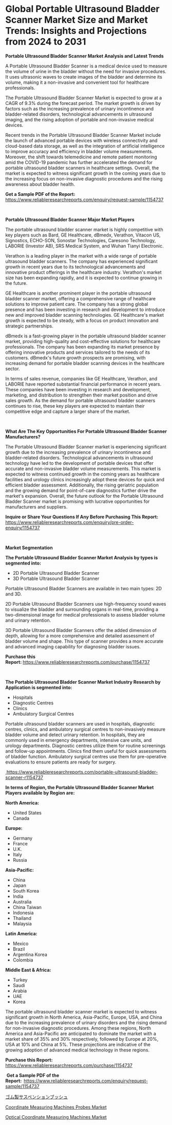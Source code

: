 <p><h1>Global Portable Ultrasound Bladder Scanner Market Size and Market Trends: Insights and Projections from 2024 to 2031</h1></p><p><strong>Portable Ultrasound Bladder Scanner Market Analysis and Latest Trends</strong></p>
<p><p>A Portable Ultrasound Bladder Scanner is a medical device used to measure the volume of urine in the bladder without the need for invasive procedures. It uses ultrasonic waves to create images of the bladder and determine its volume, making it a non-invasive and convenient tool for healthcare professionals.</p><p>The Portable Ultrasound Bladder Scanner Market is expected to grow at a CAGR of 9.3% during the forecast period. The market growth is driven by factors such as the increasing prevalence of urinary incontinence and bladder-related disorders, technological advancements in ultrasound imaging, and the rising adoption of portable and non-invasive medical devices.</p><p>Recent trends in the Portable Ultrasound Bladder Scanner Market include the launch of advanced portable devices with wireless connectivity and cloud-based data storage, as well as the integration of artificial intelligence to improve accuracy and efficiency in bladder volume measurements. Moreover, the shift towards telemedicine and remote patient monitoring amid the COVID-19 pandemic has further accelerated the demand for portable ultrasound bladder scanners in healthcare settings. Overall, the market is expected to witness significant growth in the coming years due to the increasing focus on non-invasive diagnostic procedures and the rising awareness about bladder health.</p></p>
<p><strong>Get a Sample PDF of the Report:&nbsp;</strong> <a href="https://www.reliableresearchreports.com/enquiry/request-sample/1154737">https://www.reliableresearchreports.com/enquiry/request-sample/1154737</a></p>
<p>&nbsp;</p>
<p><strong>Portable Ultrasound Bladder Scanner Major Market Players</strong></p>
<p><p>The portable ultrasound bladder scanner market is highly competitive with key players such as Bard, GE Healthcare, dBmedx, Verathon, Vitacon US, Signostics, ECHO-SON, Sonostar Technologies, Caresono Technology, LABORIE (Investor AB), SRS Medical System, and Wuhan Tianyi Electronic. </p><p>Verathon is a leading player in the market with a wide range of portable ultrasound bladder scanners. The company has experienced significant growth in recent years due to its technological advancements and innovative product offerings in the healthcare industry. Verathon's market size has been expanding rapidly, and it is expected to continue growing in the future.</p><p>GE Healthcare is another prominent player in the portable ultrasound bladder scanner market, offering a comprehensive range of healthcare solutions to improve patient care. The company has a strong global presence and has been investing in research and development to introduce new and improved bladder scanning technologies. GE Healthcare's market growth is expected to be steady, with a focus on product innovation and strategic partnerships.</p><p>dBmedx is a fast-growing player in the portable ultrasound bladder scanner market, providing high-quality and cost-effective solutions for healthcare professionals. The company has been expanding its market presence by offering innovative products and services tailored to the needs of its customers. dBmedx's future growth prospects are promising, with increasing demand for portable bladder scanning devices in the healthcare sector.</p><p>In terms of sales revenue, companies like GE Healthcare, Verathon, and LABORIE have reported substantial financial performance in recent years. These companies have been investing in research and development, marketing, and distribution to strengthen their market position and drive sales growth. As the demand for portable ultrasound bladder scanners continues to rise, these key players are expected to maintain their competitive edge and capture a larger share of the market.</p></p>
<p>&nbsp;</p>
<p><strong>What Are The Key Opportunities For Portable Ultrasound Bladder Scanner Manufacturers?</strong></p>
<p><p>The Portable Ultrasound Bladder Scanner market is experiencing significant growth due to the increasing prevalence of urinary incontinence and bladder-related disorders. Technological advancements in ultrasound technology have led to the development of portable devices that offer accurate and non-invasive bladder volume measurements. This market is expected to witness continued growth in the coming years as healthcare facilities and urology clinics increasingly adopt these devices for quick and efficient bladder assessment. Additionally, the rising geriatric population and the growing demand for point-of-care diagnostics further drive the market's expansion. Overall, the future outlook for the Portable Ultrasound Bladder Scanner market is promising with lucrative opportunities for manufacturers and suppliers.</p></p>
<p><strong>Inquire or Share Your Questions If Any Before Purchasing This Report:</strong> <a href="https://www.reliableresearchreports.com/enquiry/pre-order-enquiry/1154737">https://www.reliableresearchreports.com/enquiry/pre-order-enquiry/1154737</a></p>
<p>&nbsp;</p>
<p><strong>Market Segmentation</strong></p>
<p><strong>The Portable Ultrasound Bladder Scanner Market Analysis by types is segmented into:</strong></p>
<p><ul><li>2D Portable Ultrasound Bladder Scanner</li><li>3D Portable Ultrasound Bladder Scanner</li></ul></p>
<p><p>Portable Ultrasound Bladder Scanners are available in two main types: 2D and 3D. </p><p>2D Portable Ultrasound Bladder Scanners use high-frequency sound waves to visualize the bladder and surrounding organs in real-time, providing a two-dimensional image for medical professionals to assess bladder volume and urinary retention.</p><p>3D Portable Ultrasound Bladder Scanners offer the added dimension of depth, allowing for a more comprehensive and detailed assessment of bladder volume and shape. This type of scanner provides a more accurate and advanced imaging capability for diagnosing bladder issues.</p></p>
<p><strong>Purchase this Report:&nbsp;</strong><a href="https://www.reliableresearchreports.com/purchase/1154737">https://www.reliableresearchreports.com/purchase/1154737</a></p>
<p>&nbsp;</p>
<p><strong>The Portable Ultrasound Bladder Scanner Market Industry Research by Application is segmented into:</strong></p>
<p><ul><li>Hospitals</li><li>Diagnostic Centres</li><li>Clinics</li><li>Ambulatory Surgical Centres</li></ul></p>
<p><p>Portable ultrasound bladder scanners are used in hospitals, diagnostic centres, clinics, and ambulatory surgical centres to non-invasively measure bladder volume and detect urinary retention. In hospitals, they are commonly used in emergency departments, intensive care units, and urology departments. Diagnostic centres utilize them for routine screenings and follow-up appointments. Clinics find them useful for quick assessments of bladder function. Ambulatory surgical centres use them for pre-operative evaluations to ensure patients are ready for surgery.</p></p>
<p><a href="https://www.reliableresearchreports.com/portable-ultrasound-bladder-scanner-r1154737">&nbsp;https://www.reliableresearchreports.com/portable-ultrasound-bladder-scanner-r1154737</a></p>
<p><strong>In terms of Region, the Portable Ultrasound Bladder Scanner Market Players available by Region are:</strong></p>
<p>
    <p> <strong> North America: </strong>
        <ul>
            <li>United States</li>
            <li>Canada</li>
        </ul>
        </p> 
    <p> <strong> Europe: </strong>
        <ul>
            <li>Germany</li>
            <li>France</li>
            <li>U.K.</li>
            <li>Italy</li>
            <li>Russia</li>
        </ul>
        </p> 
    <p> <strong> Asia-Pacific: </strong>
        <ul>
            <li>China</li>
            <li>Japan</li>
            <li>South Korea</li>
            <li>India</li>
            <li>Australia</li>
            <li>China Taiwan</li>
            <li>Indonesia</li>
            <li>Thailand</li>
            <li>Malaysia</li>
        </ul>
        </p> 
    <p> <strong> Latin America: </strong>
        <ul>
            <li>Mexico</li>
            <li>Brazil</li>
            <li>Argentina Korea</li>
            <li>Colombia</li>
        </ul>
        </p> 
    <p> <strong> Middle East & Africa: </strong>
        <ul>
            <li>Turkey</li>
            <li>Saudi</li>
            <li>Arabia</li>
            <li>UAE</li>
            <li>Korea</li>
        </ul>
    </p>
    </p>
<p><p>The portable ultrasound bladder scanner market is expected to witness significant growth in North America, Asia-Pacific, Europe, USA, and China due to the increasing prevalence of urinary disorders and the rising demand for non-invasive diagnostic procedures. Among these regions, North America and Asia-Pacific are anticipated to dominate the market with a market share of 35% and 30% respectively, followed by Europe at 20%, USA at 10% and China at 5%. These projections are indicative of the growing adoption of advanced medical technology in these regions.</p></p>
<p><strong>Purchase this Report: </strong><a href="https://www.reliableresearchreports.com/purchase/1154737">https://www.reliableresearchreports.com/purchase/1154737</a></p>
<p>&nbsp;<strong>Get a Sample PDF of the Report:&nbsp;&nbsp;</strong><a href="https://www.reliableresearchreports.com/enquiry/request-sample/1154737">https://www.reliableresearchreports.com/enquiry/request-sample/1154737</a></p>
<p><strong></strong></p>
<p><p><a href="https://github.com/BrionnaBoyle/Market-Research-Report-List-1/blob/main/2453892168499.md">ゴム製サスペンションブッシュ</a></p><p><a href="https://github.com/LeilaniWyman2021/Market-Research-Report-List-1/blob/main/coordinate-measuring-machines-probes-market.md">Coordinate Measuring Machines Probes Market</a></p><p><a href="https://github.com/okotobwrhuteie/Market-Research-Report-List-3/blob/main/optical-coordinate-measuring-machines-market.md">Optical Coordinate Measuring Machines Market</a></p></p>